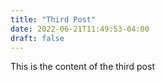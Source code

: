 ```yaml
---
title: "Third Post"
date: 2022-06-21T11:49:53-04:00
draft: false
---
```


This is the content of the third post